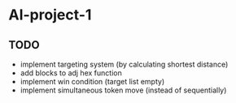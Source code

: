 # AI-project-1

TODO
-----------------------------------------
- implement targeting system (by calculating shortest distance)
- add blocks to adj hex function
- implement win condition (target list empty)
- implement simultaneous token move (instead of sequentially)
